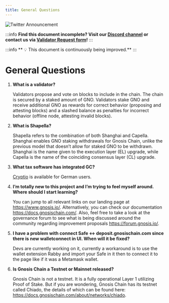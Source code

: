 ```yaml
---
title: General Questions
---
```


![Twitter Announcement](https://github.com/gnosischain/documentation/assets/75987728/938812a1-bbf9-4381-ac58-2f231991e57e)

:::info
**Find this document incomplete? Visit our [Discord channel](https://discord.gg/gnosischain) or contact us via [Validator Request form](https://tally.so/r/3y4V1W)!** 
:::

:::info
** :bulb: This document is continuously being improved.** 
:::

# General Questions

1. **What is a validator?**

   Validators propose and vote on blocks to include in the chain. The chain is secured by a staked amount of GNO. Validators stake GNO and receive additional GNO as rewards for correct behavior (proposing and attesting blocks) and a slashed balance as penalties for incorrect behavior (offline node, attesting invalid blocks).

2. **What is Shapella?**

   Shapella refers to the combination of both Shanghai and Capella. Shanghai enables GNO staking withdrawals for Gnosis Chain, unlike the previous model that doesn’t allow for staked GNO to be withdrawn. Shanghai is the name given to the execution layer (EL) upgrade, while Capella is the name of the coinciding consensus layer (CL) upgrade.
   
3. **What tax software has integrated GC?**

   [Cryptio](https://cryptio.co/) is available for German users. 

4. **I’m totally new to this project and I’m trying to feel myself around. Where should I start learning?**

   You can jump to all relevant links on our landing page at https://www.gnosis.io/. Alternatively, you can check our documentation https://docs.gnosischain.com/. Also, feel free to take a look at the governance forum to see what is being discussed around the community regarding improvement proposals https://forum.gnosis.io/.

5. **I have a problem with connect Safe <-> deposit.gnosischain.com since there is new walletconnect in UI. When will it be fixed?**

   Devs are currently working on it, currently a workaround is to use the wallet extension Rabby and import your Safe in it then to connect it to the page like if it was a Metamask wallet.

6. **Is Gnosis Chain a Testnet or Mainnet released?**

   Gnosis Chain is not a testnet. It is a fully operational Layer 1 utilizing Proof of Stake. But if you are wondering, Gnosis Chain has its testnet called Chiado, the details of which can be found here: https://docs.gnosischain.com/about/networks/chiado.

